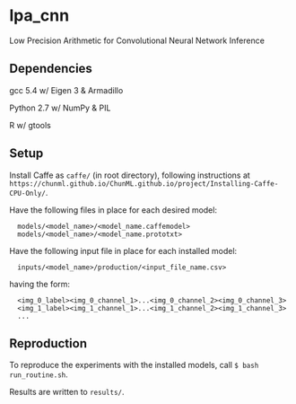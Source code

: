 # lpa_cnn
Low Precision Arithmetic for Convolutional Neural Network Inference

## **Dependencies**

gcc 5.4 w/ Eigen 3 & Armadillo

Python 2.7 w/ NumPy & PIL

R w/ gtools

## **Setup**

Install Caffe as `caffe/` (in root directory), following instructions at `https://chunml.github.io/ChunML.github.io/project/Installing-Caffe-CPU-Only/`.

Have the following files in place for each desired model:

      models/<model_name>/<model_name.caffemodel>
      models/<model_name>/<model_name.prototxt>
      
Have the following input file in place for each installed model:

      inputs/<model_name>/production/<input_file_name.csv>
      
having the form:
  
      <img_0_label><img_0_channel_1>...<img_0_channel_2><img_0_channel_3>
      <img_1_label><img_1_channel_1>...<img_1_channel_2><img_1_channel_3>
      ...

## **Reproduction**

To reproduce the experiments with the installed models, call `$ bash run_routine.sh`. 

Results are written to `results/`.
